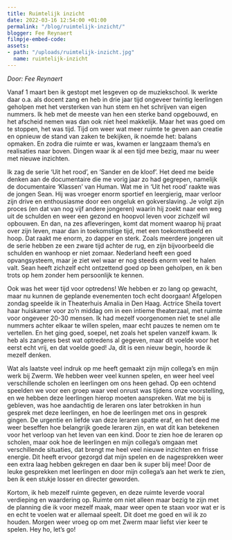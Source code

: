 ```yaml
---
title: Ruimtelijk inzicht
date: 2022-03-16 12:54:00 +01:00
permalink: "/blog/ruimtelijk-inzicht/"
blogger: Fee Reynaert
filmpje-embed-code: 
assets:
- path: "/uploads/ruimtelijk-inzicht.jpg"
  name: ruimtelijk-inzicht
---
```


*Door: Fee Reynaert*

Vanaf 1 maart ben ik gestopt met lesgeven op de muziekschool. Ik werkte daar o.a. als docent zang en heb in drie jaar tijd ongeveer twintig leerlingen geholpen met het versterken van hun stem en het schrijven van eigen nummers. Ik heb met de meeste van hen een sterke band opgebouwd, en het afscheid nemen was dan ook niet heel makkelijk. Maar het was goed om te stoppen, het was tijd.
Tijd om weer wat meer ruimte te geven aan creatie en opnieuw de stand van zaken te bekijken, ik noemde het: balans opmaken. En zodra die ruimte er was, kwamen er langzaam thema’s en realisaties naar boven. Dingen waar ik al een tijd mee bezig, maar nu weer met nieuwe inzichten. 
 
Ik zag de serie ‘Uit het rood’, en ‘Sander en de kloof’. Het deed me beide denken aan de documentaire die me vorig jaar zo had gegrepen, namelijk de documentaire ‘Klassen’ van Human. 
Wat me in ‘Uit het rood’ raakte was de jongen Sean. Hij was vroeger enorm sportief en leergierig, maar verloor zijn drive en enthousiasme door een ongeluk en gokverslaving. Je volgt zijn proces (en dat van nog vijf andere jongeren) waarin hij zoekt naar een weg uit de schulden en weer een gezond en hoopvol leven voor zichzelf wil opbouwen. En dan, na zes afleveringen, komt dat moment waarop hij praat over zijn leven, maar dan in toekomstige tijd, met een toekomstbeeld en hoop. Dat raakt me enorm, zo dapper en sterk. Zoals meerdere jongeren uit de serie hebben ze een zware tijd achter de rug, en zijn bijvoorbeeld die schulden en wanhoop er niet zomaar. Nederland heeft een goed opvangsysteem, maar je ziet wel waar er nog steeds enorm veel te halen valt. Sean heeft zichzelf echt ontzettend goed op been geholpen, en ik ben trots op hem zonder hem persoonlijk te kennen. 

Ook was het weer tijd voor optredens! We hebben er zo lang op gewacht, maar nu kunnen de geplande evenementen toch echt doorgaan!
Afgelopen zondag speelde ik in Theaterhuis Amalia in Den Haag. Actrice Sheila tovert haar huiskamer voor zo’n middag om in een intieme theaterzaal, met ruimte voor ongeveer 20-30 mensen. Ik had mezelf voorgenomen niet te snel alle nummers achter elkaar te willen spelen, maar echt pauzes te nemen om te vertellen. En het ging goed, soepel, net zoals het spelen vanzelf kwam. Ik heb als zangeres best wat optredens al gegeven, maar dit voelde voor het eerst echt vrij, en dat voelde goed! Ja, dit is een nieuw begin, hoorde ik mezelf denken. 

Wat als laatste veel indruk op me heeft gemaakt zijn mijn collega’s en mijn werk bij Zwerm. We hebben weer veel kunnen spelen, en weer heel veel verschillende scholen en leerlingen om ons heen gehad. Op een ochtend speelden we voor een groep waar veel onrust was tijdens onze voorstelling, en we hebben deze leerlingen hierop moeten aanspreken. Wat me bij is gebleven, was hoe aandachtig de leraren ons later betrokken in hun gesprek met deze leerlingen, en hoe de leerlingen met ons in gesprek gingen. De urgentie en liefde van deze leraren spatte eraf, en het deed me weer beseffen hoe belangrijk goede leraren zijn, en wat dit kan betekenen voor het verloop van het leven van een kind. Door te zien hoe de leraren op scholen, maar ook hoe de leerlingen en mijn collega’s omgaan met verschillende situaties, dat brengt me heel veel nieuwe inzichten en frisse energie. Dit heeft ervoor gezorgd dat mijn spelen en de nagesprekken weer een extra laag hebben gekregen en daar ben ik super blij mee! Door de leuke gesprekken met leerlingen en door mijn collega’s aan het werk te zien, ben ik een stukje losser en directer geworden.

Kortom, ik heb mezelf ruimte gegeven, en deze ruimte leverde vooral verdieping en waardering op. Ruimte om niet alleen maar bezig te zijn met de planning die ik voor mezelf maak, maar weer open te staan voor wat er is en echt te voelen wat er allemaal speelt. Dit doet me goed en wil ik zo houden. 
Morgen weer vroeg op om met Zwerm maar liefst vier keer te spelen. Hey ho, let’s go!
